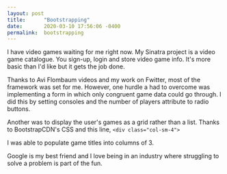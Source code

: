```yaml
---
layout: post
title:      "Bootstrapping"
date:       2020-03-10 17:56:06 -0400
permalink:  bootstrapping
---
```


I have video games waiting for me right now. My Sinatra project is a video game catalogue. You sign-up, login and store video game info. It's more basic than I'd like but it gets the job done.

Thanks to Avi Flombaum videos and my work on Fwitter, most of the framework was set for me. However, one hurdle a had to overcome was implementing a form in which only congruent game data could go through. I did this by setting consoles and the number of players attribute to radio buttons.
	
Another was to display the user's games as a grid rather than a list. Thanks to BootstrapCDN's CSS and this line,
	`<div class="col-sm-4">`

I was able to populate game titles into columns of 3.

Google is my best friend and I love being in an industry where struggling to solve a problem is part of the fun.

